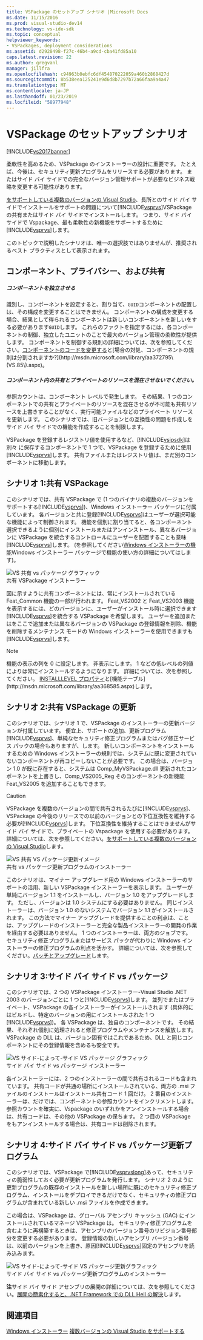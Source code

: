 ```yaml
---
title: VSPackage のセットアップ シナリオ |Microsoft Docs
ms.date: 11/15/2016
ms.prod: visual-studio-dev14
ms.technology: vs-ide-sdk
ms.topic: conceptual
helpviewer_keywords:
- VSPackages, deployment considerations
ms.assetid: d2928498-f27c-46b4-a9cd-cba41fd85a10
caps.latest.revision: 22
ms.author: gregvanl
manager: jillfra
ms.openlocfilehash: c94963b0ebfc6df454870222059a460b2868427d
ms.sourcegitcommit: 8b538eea125241e9d6d8b7297b72a66faa9a4a47
ms.translationtype: MT
ms.contentlocale: ja-JP
ms.lasthandoff: 01/23/2019
ms.locfileid: "58977948"
---
```

# <a name="vspackage-setup-scenarios"></a>VSPackage のセットアップ シナリオ
[!INCLUDE[vs2017banner](../../includes/vs2017banner.md)]

柔軟性を高めるため、VSPackage のインストーラーの設計に重要です。 たとえば、今後は、セキュリティ更新プログラムをリリースする必要があります。 またはサイド バイ サイドでの完全なバージョン管理サポートが必要なビジネス戦略を変更する可能性があります。  
  
 [をサポートしている複数のバージョンの Visual Studio](../../extensibility/supporting-multiple-versions-of-visual-studio.md)、長所とのサイド バイ サイドでインストールをサポートの問題について[!INCLUDE[vsprvs](../../includes/vsprvs-md.md)]VSPackage の共有またはサイド バイ サイドでインストールします。 つまり、サイド バイ サイドで Vspackage、最も柔軟性の新機能をサポートするために[!INCLUDE[vsprvs](../../includes/vsprvs-md.md)]します。  
  
 このトピックで説明したシナリオは、唯一の選択肢ではありませんが、推奨されるベスト プラクティスとして表示されます。  
  
## <a name="components-privacy-and-sharing"></a>コンポーネント、プライバシー、および共有  
  
##### <a name="make-your-components-independent"></a>コンポーネントを独立させる  
 識別し、コンポーネントを設定すると、割り当て、`GUID`コンポーネントの配置しは、その構成を変更することはできません。 コンポーネントの構成を変更する場合、結果として得られるコンポーネントは新しいコンポーネントを新しいをする必要があります`GUID`します。 これらのファクトを指定するには、各コンポーネントの制御、独立したユニットのことで最大のバージョン管理の柔軟性が提供します。 コンポーネントを制御する規則の詳細については、次を参照してください。[コンポーネントのコードを変更する](http://msdn.microsoft.com/library/aa367849\(VS.85\).aspx)と[場合の対処、コンポーネントの規則は分割されますか?](http://msdn.microsoft.com/library/aa372795\(VS.85\).aspx)。  
  
##### <a name="do-not-mix-shared-and-private-resources-in-a-component"></a>コンポーネント内の共有とプライベートのリソースを混在させないでください。  
 参照カウントは、コンポーネント レベルで発生します。 その結果、1 つのコンポーネントでの共有とプライベートのリソースを混在させるが不可能も共有リソースを上書きすることがなく、実行可能ファイルなどのプライベート リソースを更新します。 このシナリオでは、旧バージョンとの互換性の問題を作成しをサイド バイ サイドでの機能を作成することを制限します。  
  
 VSPackage を登録するレジストリ値を使用するなど、[!INCLUDE[vsipsdk](../../includes/vsipsdk-md.md)]は別々 に保存するコンポーネントで 1 つで、VSPackage を登録するために使用[!INCLUDE[vsprvs](../../includes/vsprvs-md.md)]します。 共有ファイルまたはレジストリ値は、まだ別のコンポーネントに移動します。  
  
## <a name="scenario-1-shared-vspackage"></a>シナリオ 1:共有 VSPackage  
 このシナリオでは、共有 VSPackage で (1 つのバイナリの複数のバージョンをサポートする[!INCLUDE[vsprvs](../../includes/vsprvs-md.md)])、Windows インストーラー パッケージに付属しています。 各バージョンと共に登録[!INCLUDE[vsprvs](../../includes/vsprvs-md.md)]はユーザーが選択可能な機能によって制御されます。 機能を個別に割り当てると、各コンポーネント選択できるように個別にインストールまたはアンインストール、異なるバージョンに VSPackage を統合するコントロールにユーザーを配置することも意味[!INCLUDE[vsprvs](../../includes/vsprvs-md.md)]します。 (を参照してください[Windows インストーラーの機能](http://msdn.microsoft.com/library/aa372840\(VS.85\).aspx)Windows インストーラー パッケージで機能の使い方の詳細についてはします)。  
  
 ![VS 共有 vs パッケージ グラフィック](../../extensibility/internals/media/vs-sharedpackage.gif "VS_SharedPackage")  
共有 VSPackage インストーラー  
  
 図に示すように共有コンポーネントには、常にインストールされている Feat_Common 機能の一部が行われます。 Feat_VS2002 と Feat_VS2003 機能を表示するには、どのバージョンに、ユーザーがインストール時に選択できます[!INCLUDE[vsprvs](../../includes/vsprvs-md.md)]を統合する VSPackage を希望します。 ユーザーを追加またはをここで追加または異なるバージョンの VSPackage の登録情報を削除、機能を削除するメンテナンス モードの Windows インストーラーを使用できますも[!INCLUDE[vsprvs](../../includes/vsprvs-md.md)]します。  
  
> [!NOTE]
>  機能の表示の列を 0 に設定します。 非表示にします。 1 などの低レベルの列値によりは常にインストールするようになります。 詳細については、次を参照してください。 [INSTALLLEVEL プロパティ](http://msdn.microsoft.com/library/aa369536\(VS.85\).aspx)と[機能テーブル](http://msdn.microsoft.com/library/aa368585.aspx)します。  
  
## <a name="scenario-2-shared-vspackage-update"></a>シナリオ 2:共有 VSPackage の更新  
 このシナリオでは、シナリオ 1 で、VSPackage のインストーラーの更新バージョンが付属しています。 便宜上、サポートの追加、更新プログラム[!INCLUDE[vsprvs](../../includes/vsprvs-md.md)]、単純なセキュリティ修正プログラムまたはバグ修正サービス パックの場合もありますが、します。 新しいコンポーネントをインストールするための Windows インストーラーの規則では、システムに既に変更されていないコンポーネントが再コピーしないことが必要です。 この場合は、バージョン 1.0 が既に存在すると、システムは Comp_MyVSPackage.dll 更新されたコンポーネントを上書きし、Comp_VS2005_Reg そのコンポーネントの新機能 Feat_VS2005 を追加することもできます。  
  
> [!CAUTION]
>  VSPackage を複数のバージョンの間で共有されるたびに[!INCLUDE[vsprvs](../../includes/vsprvs-md.md)]、VSPackage の今後のリリースでの以前のバージョンとの下位互換性を維持する必要が[!INCLUDE[vsprvs](../../includes/vsprvs-md.md)]します。 下位互換性を維持することはできませんがサイド バイ サイドで、プライベートの Vspackage を使用する必要があります。 詳細については、次を参照してください。[をサポートしている複数のバージョンの Visual Studio](../../extensibility/supporting-multiple-versions-of-visual-studio.md)します。  
  
 ![VS 共有 VS パッケージ更新イメージ](../../extensibility/internals/media/vs-sharedpackageupdate.gif "VS_SharedPackageUpdate")  
共有 vs パッケージ更新プログラムのインストーラー  
  
 このシナリオは、マイナー アップグレード用の Windows インストーラーのサポートの活用、新しい VSPackage インストーラーを表示します。 ユーザーが単純にバージョン 1.1 をインストールし、バージョン 1.0 をアップグレードします。 ただし、バージョンは 1.0 システムにする必要はありません。 同じインストーラーは、バージョン 1.0 のないシステムでバージョン 1.1 がインストールされます。 この方法でマイナー アップグレードを提供することの利点は、ことは、アップグレードのインストーラーと完全な製品インストーラーの開発の作業を経由する必要はありません。 1 つのインストーラーは、両方のジョブです。 セキュリティ修正プログラムまたはサービス パックが代わりに Windows インストーラーの修正プログラムの利点を活かす。 詳細については、次を参照してください。[パッチとアップグレード](http://msdn.microsoft.com/library/aa370579\(VS.85\).aspx)します。  
  
## <a name="scenario-3-side-by-side-vspackage"></a>シナリオ 3:サイド バイ サイド vs パッケージ  
 このシナリオでは、2 つの VSPackage インストーラー-Visual Studio .NET 2003 のバージョンごとに 1 つと[!INCLUDE[vsprvs](../../includes/vsprvs-md.md)]します。 並列でまたはプライベート、VSPackage の各インストーラーがインストールされます (具体的にはビルドし、特定のバージョンの用にインストールされた 1 つ[!INCLUDE[vsprvs](../../includes/vsprvs-md.md)])。 各 VSPackage は、独自のコンポーネントです。 その結果、それぞれ個別に処理されると修正プログラムやメンテナンスを解放します。 VSPackage の DLL は、バージョン固有ではこれであるため、DLL と同じコンポーネントにその登録情報を含めるも安全です。  
  
 ![VS サイド&#45;によって&#45;サイド VS パッケージ グラフィック](../../extensibility/internals/media/vs-sbys-package.gif "VS_SbyS_Package")  
サイド バイ サイド vs パッケージ インストーラー  
  
 各インストーラーには、2 つのインストーラーの間で共有されるコードも含まれています。 共有コードが共通の場所にインストールされている、両方の .msi ファイルのインストールはインストール共有コード 1 回だけ。 2 番目のインストーラーは、だけでは、コンポーネントの参照カウントをインクリメントします。 参照カウントを確実に、Vspackage のいずれかをアンインストールする場合は、共有コードは、その他の VSPackage の保ちます。 2 つ目の VSPackage をもアンインストールする場合は、共有コードは削除されます。  
  
## <a name="scenario-4-side-by-side-vspackage-update"></a>シナリオ 4:サイド バイ サイド vs パッケージ更新プログラム  
 このシナリオでは、VSPackage で[!INCLUDE[vsprvslong](../../includes/vsprvslong-md.md)]あって、セキュリティの脆弱性しておく必要が更新プログラムを発行します。 シナリオ 2 のように更新プログラムの既存のインストールを新しい場所に既にのセキュリティ修正プログラム、インストールをデプロイできるだけでなく、セキュリティの修正プログラムが含まれている新しい .msi ファイルを作成できます。  
  
 この場合は、VSPackage は、グローバル アセンブリ キャッシュ (GAC) にインストールされているマネージ VSPackage は。 セキュリティ修正プログラムを含むように再構築するときは、アセンブリのバージョン番号のリビジョン番号部分を変更する必要があります。 登録情報の新しいアセンブリ バージョン番号は、以前のバージョンを上書き、原因[!INCLUDE[vsprvs](../../includes/vsprvs-md.md)]固定のアセンブリを読み込みます。  
  
 ![VS サイド&#45;によって&#45;サイド VS パッケージ更新グラフィック](../../extensibility/internals/media/vs-sbys-packageupdate.gif "VS_SbyS_PackageUpdate")  
サイド バイ サイド vs パッケージ更新プログラムのインストーラー  
  
 **注**サイド バイ サイド アセンブリの展開の詳細については、次を参照してください。[展開の簡素化すると、.NET Framework での DLL Hell の解決](http://msdn.microsoft.com/library/ms973843.aspx)します。  
  
## <a name="see-also"></a>関連項目  
 [Windows インストーラー](http://msdn.microsoft.com/library/cc185688\(VS.85\).aspx)   
 [複数バージョンの Visual Studio をサポートする](../../extensibility/supporting-multiple-versions-of-visual-studio.md)
